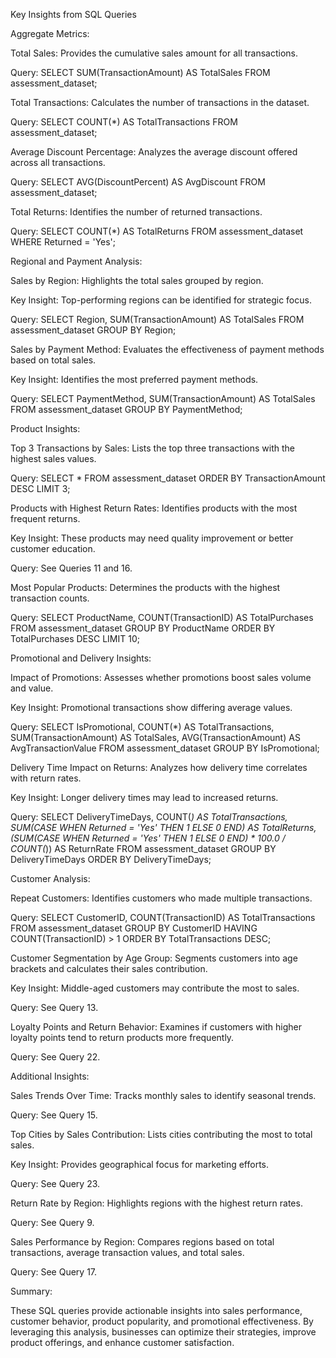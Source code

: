 Key Insights from SQL Queries

Aggregate Metrics:

Total Sales: Provides the cumulative sales amount for all transactions.

Query: SELECT SUM(TransactionAmount) AS TotalSales FROM assessment_dataset;

Total Transactions: Calculates the number of transactions in the dataset.

Query: SELECT COUNT(*) AS TotalTransactions FROM assessment_dataset;

Average Discount Percentage: Analyzes the average discount offered across all transactions.

Query: SELECT AVG(DiscountPercent) AS AvgDiscount FROM assessment_dataset;

Total Returns: Identifies the number of returned transactions.

Query: SELECT COUNT(*) AS TotalReturns FROM assessment_dataset WHERE Returned = 'Yes';

Regional and Payment Analysis:

Sales by Region: Highlights the total sales grouped by region.

Key Insight: Top-performing regions can be identified for strategic focus.

Query: SELECT Region, SUM(TransactionAmount) AS TotalSales FROM assessment_dataset GROUP BY Region;

Sales by Payment Method: Evaluates the effectiveness of payment methods based on total sales.

Key Insight: Identifies the most preferred payment methods.

Query: SELECT PaymentMethod, SUM(TransactionAmount) AS TotalSales FROM assessment_dataset GROUP BY PaymentMethod;

Product Insights:

Top 3 Transactions by Sales: Lists the top three transactions with the highest sales values.

Query: SELECT * FROM assessment_dataset ORDER BY TransactionAmount DESC LIMIT 3;

Products with Highest Return Rates: Identifies products with the most frequent returns.

Key Insight: These products may need quality improvement or better customer education.

Query: See Queries 11 and 16.

Most Popular Products: Determines the products with the highest transaction counts.

Query: SELECT ProductName, COUNT(TransactionID) AS TotalPurchases FROM assessment_dataset GROUP BY ProductName ORDER BY TotalPurchases DESC LIMIT 10;

Promotional and Delivery Insights:

Impact of Promotions: Assesses whether promotions boost sales volume and value.

Key Insight: Promotional transactions show differing average values.

Query: SELECT IsPromotional, COUNT(*) AS TotalTransactions, SUM(TransactionAmount) AS TotalSales, AVG(TransactionAmount) AS AvgTransactionValue FROM assessment_dataset GROUP BY IsPromotional;

Delivery Time Impact on Returns: Analyzes how delivery time correlates with return rates.

Key Insight: Longer delivery times may lead to increased returns.

Query: SELECT DeliveryTimeDays, COUNT(*) AS TotalTransactions, SUM(CASE WHEN Returned = 'Yes' THEN 1 ELSE 0 END) AS TotalReturns, (SUM(CASE WHEN Returned = 'Yes' THEN 1 ELSE 0 END) * 100.0 / COUNT(*)) AS ReturnRate FROM assessment_dataset GROUP BY DeliveryTimeDays ORDER BY DeliveryTimeDays;

Customer Analysis:

Repeat Customers: Identifies customers who made multiple transactions.

Query: SELECT CustomerID, COUNT(TransactionID) AS TotalTransactions FROM assessment_dataset GROUP BY CustomerID HAVING COUNT(TransactionID) > 1 ORDER BY TotalTransactions DESC;

Customer Segmentation by Age Group: Segments customers into age brackets and calculates their sales contribution.

Key Insight: Middle-aged customers may contribute the most to sales.

Query: See Query 13.

Loyalty Points and Return Behavior: Examines if customers with higher loyalty points tend to return products more frequently.

Query: See Query 22.

Additional Insights:

Sales Trends Over Time: Tracks monthly sales to identify seasonal trends.

Query: See Query 15.

Top Cities by Sales Contribution: Lists cities contributing the most to total sales.

Key Insight: Provides geographical focus for marketing efforts.

Query: See Query 23.

Return Rate by Region: Highlights regions with the highest return rates.

Query: See Query 9.

Sales Performance by Region: Compares regions based on total transactions, average transaction values, and total sales.

Query: See Query 17.

Summary:

These SQL queries provide actionable insights into sales performance, customer behavior, product popularity, and promotional effectiveness. By leveraging this analysis, businesses can optimize their strategies, improve product offerings, and enhance customer satisfaction.
